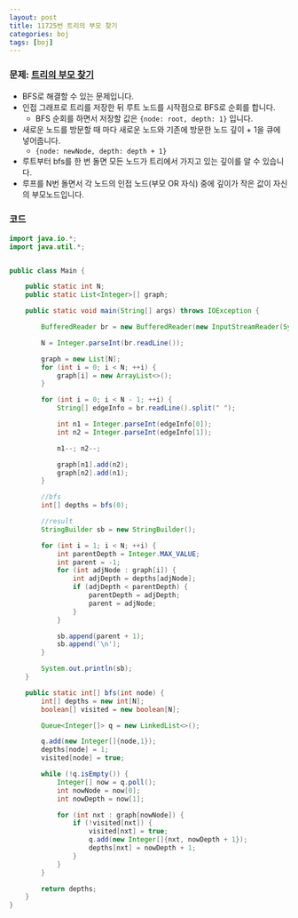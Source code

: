 ```yaml
---
layout: post
title: 11725번 트리의 부모 찾기
categories: boj
tags: [boj]
---
```


### 문제: [트리의 부모 찾기](https://www.acmicpc.net/problem/11725)

- BFS로 해결할 수 있는 문제입니다.
- 인접 그래프로 트리를 저장한 뒤 루트 노드를 시작점으로 BFS로 순회를 합니다.
  - BFS 순회를 하면서 저장할 값은 `{node: root, depth: 1}` 입니다.
- 새로운 노드를 방문할 때 마다 새로운 노드와 기존에 방문한 노드 깊이 + 1을 큐에 넣어줍니다.
  - `{node: newNode, depth: depth + 1}`
- 루트부터 bfs를 한 번 돌면 모든 노드가 트리에서 가지고 있는 깊이를 알 수 있습니다.
- 루프를 N번 돌면서 각 노드의 인접 노드(부모 OR 자식) 중에 깊이가 작은 값이 자신의 부모노드입니다.

### 코드

```java
import java.io.*;
import java.util.*;


public class Main {

    public static int N;
    public static List<Integer>[] graph;

    public static void main(String[] args) throws IOException {

        BufferedReader br = new BufferedReader(new InputStreamReader(System.in));

        N = Integer.parseInt(br.readLine());

        graph = new List[N];
        for (int i = 0; i < N; ++i) {
            graph[i] = new ArrayList<>();
        }

        for (int i = 0; i < N - 1; ++i) {
            String[] edgeInfo = br.readLine().split(" ");

            int n1 = Integer.parseInt(edgeInfo[0]);
            int n2 = Integer.parseInt(edgeInfo[1]);

            n1--; n2--;

            graph[n1].add(n2);
            graph[n2].add(n1);
        }

        //bfs
        int[] depths = bfs(0);

        //result
        StringBuilder sb = new StringBuilder();

        for (int i = 1; i < N; ++i) {
            int parentDepth = Integer.MAX_VALUE;
            int parent = -1;
            for (int adjNode : graph[i]) {
                int adjDepth = depths[adjNode];
                if (adjDepth < parentDepth) {
                    parentDepth = adjDepth;
                    parent = adjNode;
                }
            }

            sb.append(parent + 1);
            sb.append('\n');
        }

        System.out.println(sb);
    }

    public static int[] bfs(int node) {
        int[] depths = new int[N];
        boolean[] visited = new boolean[N];

        Queue<Integer[]> q = new LinkedList<>();

        q.add(new Integer[]{node,1});
        depths[node] = 1;
        visited[node] = true;

        while (!q.isEmpty()) {
            Integer[] now = q.poll();
            int nowNode = now[0];
            int nowDepth = now[1];

            for (int nxt : graph[nowNode]) {
                if (!visited[nxt]) {
                    visited[nxt] = true;
                    q.add(new Integer[]{nxt, nowDepth + 1});
                    depths[nxt] = nowDepth + 1;
                }
            }
        }

        return depths;
    }
}
```
